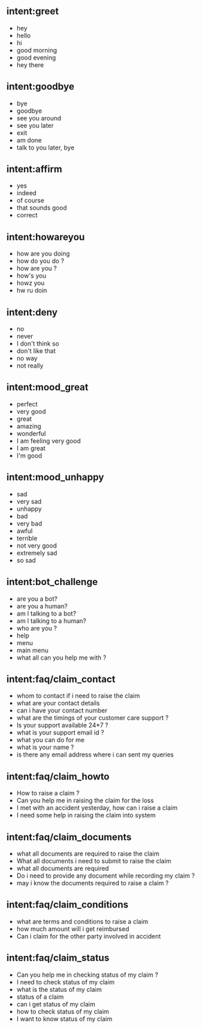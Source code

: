 ## intent:greet
- hey
- hello
- hi
- good morning
- good evening
- hey there

## intent:goodbye
- bye
- goodbye
- see you around
- see you later
- exit
- am done
- talk to you later, bye

## intent:affirm
- yes
- indeed
- of course
- that sounds good
- correct

## intent:howareyou
- how are you doing
- how do you do ?
- how are you ?
- how's you
- howz you
- hw ru doin

## intent:deny
- no
- never
- I don't think so
- don't like that
- no way
- not really

## intent:mood_great
- perfect
- very good
- great
- amazing
- wonderful
- I am feeling very good
- I am great
- I'm good

## intent:mood_unhappy
- sad
- very sad
- unhappy
- bad
- very bad
- awful
- terrible
- not very good
- extremely sad
- so sad

## intent:bot_challenge
- are you a bot?
- are you a human?
- am I talking to a bot?
- am I talking to a human?
- who are you ?
- help
- menu
- main menu
- what all can you help me with ?

## intent:faq/claim_contact
- whom to contact if i need to raise the claim
- what are your contact details
- can i have your contact number 
- what are the timings of your customer care support ?
- Is your support available 24*7 ?
- what is your support email id ?
- what you can do for me 
- what is your name ?
- is there any email address where i can sent my queries

## intent:faq/claim_howto
- How to raise a claim ?
- Can you help me in raising the claim for the loss
- I met with an accident yesterday, how can i raise a claim
- I need some help in raising the claim into system

## intent:faq/claim_documents
- what all documents are required to raise the claim
- What all documents i need to submit to raise the claim
- what all documents are required
- Do i need to provide any document while recording my claim ?
- may i know the documents required to raise a claim ?

## intent:faq/claim_conditions
- what are terms and conditions to raise a claim 
- how much amount will i get reimbursed 
- Can i claim for the other party involved in accident

## intent:faq/claim_status
- Can you help me in checking status of my claim ?
- I need to check status of my claim 
- what is the status of my claim
- status of a claim
- can i get status of my claim
- how to check status of my claim
- I want to know status of my claim

